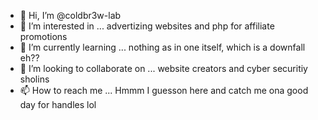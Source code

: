 - 👋 Hi, I’m @coldbr3w-lab
- 👀 I’m interested in ... advertizing websites and php for affiliate promotions
- 🌱 I’m currently learning ... nothing as in one itself, which is a downfall eh??
- 💞️ I’m looking to collaborate on ... website creators and cyber securitiy sholins
- 📫 How to reach me ... Hmmm I guesson here and catch me ona good day for handles lol

<!---
coldbr3w-lab/coldbr3w-lab is a ✨ special ✨ repository because its `README.md` (this file) appears on your GitHub profile.
You can click the Preview link to take a look at your changes.
--->
